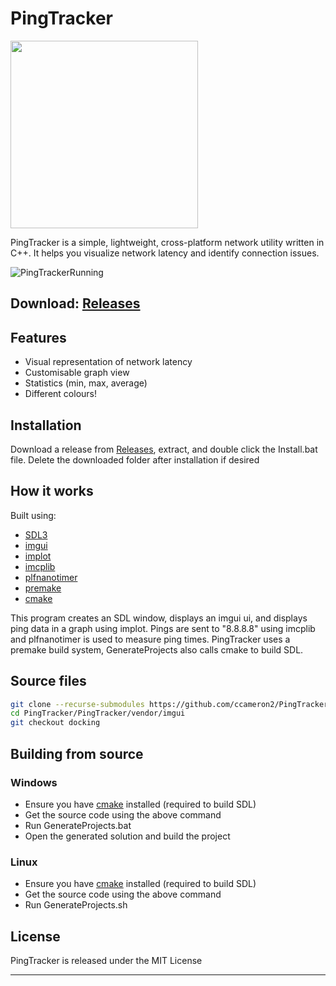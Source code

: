 # PingTracker
<img src="https://github.com/user-attachments/assets/e5bee8e3-a8ac-4859-a8d6-6fc3a90c4b75" width="300" height="300" />

PingTracker is a simple, lightweight, cross-platform network utility written in C++. It helps you visualize network latency and identify connection issues.

![PingTrackerRunning](https://github.com/user-attachments/assets/0f74c928-b364-4bd8-87d4-db222ea55196)

## Download: [Releases](https://github.com/ccameron2/PingTracker/releases)

## Features
- Visual representation of network latency
- Customisable graph view
- Statistics (min, max, average)
- Different colours!

## Installation
Download a release from [Releases](https://github.com/ccameron2/PingTracker/releases), extract, and double click the Install.bat file.
Delete the downloaded folder after installation if desired

## How it works

Built using:
- [SDL3](https://github.com/libsdl-org/SDL)
- [imgui](https://github.com/ocornut/imgui)
- [implot](https://github.com/epezent/implot)
- [imcplib](https://github.com/markondej/cpp-icmplib)
- [plfnanotimer](https://github.com/mattreecebentley/plf_nanotimer)
- [premake](https://github.com/premake/premake-core)
- [cmake](https://github.com/Kitware/CMake)

This program creates an SDL window, displays an imgui ui, and displays ping data in a graph using implot. 
Pings are sent to "8.8.8.8" using imcplib and plfnanotimer is used to measure ping times.
PingTracker uses a premake build system, GenerateProjects also calls cmake to build SDL.

## Source files
```bash
git clone --recurse-submodules https://github.com/ccameron2/PingTracker
cd PingTracker/PingTracker/vendor/imgui
git checkout docking
```
## Building from source

### Windows
- Ensure you have [cmake](https://github.com/Kitware/CMake) installed (required to build SDL)
- Get the source code using the above command
- Run GenerateProjects.bat
- Open the generated solution and build the project

### Linux
- Ensure you have [cmake](https://github.com/Kitware/CMake) installed (required to build SDL)
- Get the source code using the above command
- Run GenerateProjects.sh
  
## License

PingTracker is released under the MIT License

---
